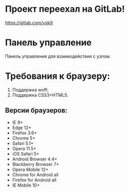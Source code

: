 # Проект переехал на GitLab! 
https://gitlab.com/vskill
# Панель управление
Панель управления для взаимодействия с узлом.


# Требования к браузеру:
1. Поддержка woff;
2. Поддержка CSS3+HTML5.

## Версии браузеров:
- IE 9+
- Edge 12+
- Firefox 3.6+
- Chrome 5+
- Safari 5.1+
- Opera 11.5+
- iOS Safari 5+
- Android Browser 4.4+
- Blackberry Browser 7+ 
- Opera Mobile 12+
- Chrome for Android all
- Firefox for Android all
- IE Mobile 10+
